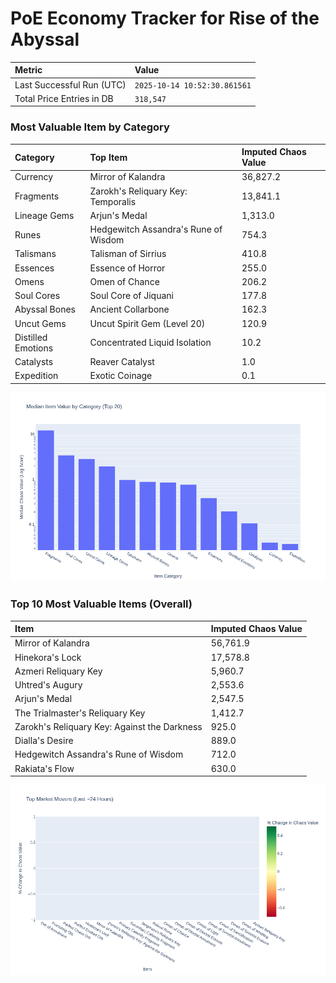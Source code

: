 # PoE Economy Tracker for Rise of the Abyssal

<!-- START_MAINTENANCE -->
| Metric | Value |
|:---|:---|
| Last Successful Run (UTC) | `2025-10-14 10:52:30.861561` |
| Total Price Entries in DB | `318,547` |

<!-- END_MAINTENANCE -->

<!-- START_DATAFRAME_DEBUG -->
<!-- END_DATAFRAME_DEBUG -->

<!-- START_CATEGORY_ANALYSIS -->
### Most Valuable Item by Category
| Category | Top Item | Imputed Chaos Value |
| :--- | :--- | :--- |
| Currency | Mirror of Kalandra | 36,827.2 |
| Fragments | Zarokh's Reliquary Key: Temporalis | 13,841.1 |
| Lineage Gems | Arjun's Medal | 1,313.0 |
| Runes | Hedgewitch Assandra's Rune of Wisdom | 754.3 |
| Talismans | Talisman of Sirrius | 410.8 |
| Essences | Essence of Horror | 255.0 |
| Omens | Omen of Chance | 206.2 |
| Soul Cores | Soul Core of Jiquani | 177.8 |
| Abyssal Bones | Ancient Collarbone | 162.3 |
| Uncut Gems | Uncut Spirit Gem (Level 20) | 120.9 |
| Distilled Emotions | Concentrated Liquid Isolation | 10.2 |
| Catalysts | Reaver Catalyst | 1.0 |
| Expedition | Exotic Coinage | 0.1 |


![Category Analysis Chart](charts/category_analysis.png)
<!-- END_ANALYSIS -->

<!-- START_ANALYSIS -->
### Top 10 Most Valuable Items (Overall)
| Item | Imputed Chaos Value |
| :--- | :--- |
| Mirror of Kalandra | 56,761.9 |
| Hinekora's Lock | 17,578.8 |
| Azmeri Reliquary Key | 5,960.7 |
| Uhtred's Augury | 2,553.6 |
| Arjun's Medal | 2,547.5 |
| The Trialmaster's Reliquary Key | 1,412.7 |
| Zarokh's Reliquary Key: Against the Darkness | 925.0 |
| Dialla's Desire | 889.0 |
| Hedgewitch Assandra's Rune of Wisdom | 712.0 |
| Rakiata's Flow | 630.0 |


![Market Movers Chart](charts/market_movers.png)
<!-- END_ANALYSIS -->
